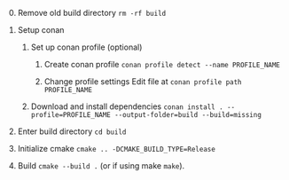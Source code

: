 0. Remove old build directory
```rm -rf build```


1. Setup conan 
	1. Set up conan profile (optional)
		1. Create conan profile
		```conan profile detect --name PROFILE_NAME```
		
		2. Change profile settings
		Edit file at ```conan profile path PROFILE_NAME```

	2. Download and install dependencies
	```conan install . --profile=PROFILE_NAME --output-folder=build --build=missing```


2. Enter build directory
```cd build```


3. Initialize cmake <!-- ? -->
```cmake .. -DCMAKE_BUILD_TYPE=Release```


4. Build
```cmake --build .``` (or if using make ```make```).
